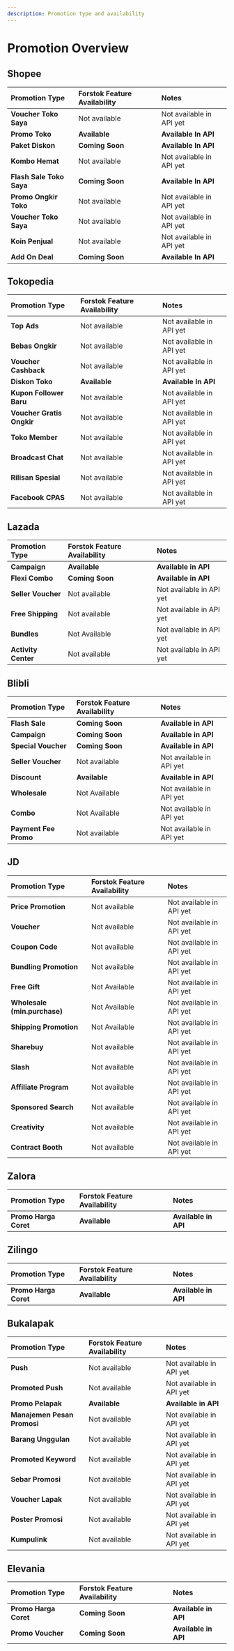 ```yaml
---
description: Promotion type and availability
---
```


# Promotion Overview

## Shopee

| **Promotion Type** | **Forstok Feature Availability** | **Notes** |
| :--- | :--- | :--- |
| **Voucher Toko Saya** | Not available | Not available in API yet |
| **Promo Toko** | **Available** | **Available In API** |
| **Paket Diskon** | **Coming Soon** | **Available In API** |
| **Kombo Hemat** | Not available | Not available in API yet |
| **Flash Sale Toko Saya** | **Coming Soon** | **Available In API** |
| **Promo Ongkir Toko** | Not available | Not available in API yet |
| **Voucher Toko Saya** | Not available | Not available in API yet |
| **Koin Penjual** | Not available | Not available in API yet |
| **Add On Deal** | **Coming Soon** | **Available In API** |

## Tokopedia

| Promotion Type | Forstok Feature Availability | Notes |
| :--- | :--- | :--- |
| **Top Ads** | Not available | Not available in API yet |
| **Bebas Ongkir** | Not available | Not available in API yet |
| **Voucher Cashback** | Not available | Not available in API yet |
| **Diskon Toko** | **Available** | **Available In API** |
| **Kupon Follower Baru** | Not available | Not available in API yet |
| **Voucher Gratis Ongkir** | Not available | Not available in API yet |
| **Toko Member** | Not available | Not available in API yet |
| **Broadcast Chat** | Not available | Not available in API yet |
| **Rilisan Spesial** | Not available | Not available in API yet |
| **Facebook CPAS** | Not available | Not available in API yet |

## Lazada

| **Promotion Type** | **Forstok Feature Availability** | **Notes** |
| :--- | :--- | :--- |
| **Campaign** | **Available** | **Available in API** |
| **Flexi Combo** | **Coming Soon** | **Available in API** |
| **Seller Voucher** | Not available | Not available in API yet |
| **Free Shipping** | Not available | Not available in API yet |
| **Bundles** | Not Available | Not available in API yet |
| **Activity Center** | Not available | Not available in API yet |

## Blibli

| **Promotion Type** | **Forstok Feature Availability** | **Notes** |
| :--- | :--- | :--- |
| **Flash Sale** | **Coming Soon** | **Available in API** |
| **Campaign** | **Coming Soon** | **Available in API** |
| **Special Voucher** | **Coming Soon** | **Available in API** |
| **Seller Voucher** | Not available | Not available in API yet |
| **Discount** | **Available** | **Available in API** |
| **Wholesale** | Not Available | Not available in API yet |
| **Combo** | Not Available | Not available in API yet |
| **Payment Fee Promo** | Not available | Not available in API yet |

## JD

| **Promotion Type** | **Forstok Feature Availability** | **Notes** |
| :--- | :--- | :--- |
| **Price Promotion** | Not available | Not available in API yet |
| **Voucher** | Not available | Not available in API yet |
| **Coupon Code** | Not available | Not available in API yet |
| **Bundling Promotion** | Not available | Not available in API yet |
| **Free Gift** | Not Available | Not available in API yet |
| **Wholesale \(min.purchase\)** | Not Available | Not available in API yet |
| **Shipping Promotion** | Not Available | Not available in API yet |
| **Sharebuy** | Not available | Not available in API yet |
| **Slash** | Not available | Not available in API yet |
| **Affiliate Program** | Not available | Not available in API yet |
| **Sponsored Search** | Not available | Not available in API yet |
| **Creativity** | Not available | Not available in API yet |
| **Contract Booth** | Not available | Not available in API yet |

## Zalora

| **Promotion Type** | **Forstok Feature Availability** | **Notes** |
| :--- | :--- | :--- |
| **Promo Harga Coret** | **Available** | **Available in API** |

## Zilingo

| **Promotion Type** | **Forstok Feature Availability** | **Notes** |
| :--- | :--- | :--- |
| **Promo Harga Coret** | **Available** | **Available in API** |

## Bukalapak

| **Promotion Type** | **Forstok Feature Availability** | **Notes** |
| :--- | :--- | :--- |
| **Push** | Not available | Not available in API yet |
| **Promoted Push** | Not available | Not available in API yet |
| **Promo Pelapak** | **Available** | **Available in API** |
| **Manajemen Pesan Promosi** | Not available | Not available in API yet |
| **Barang Unggulan** | Not available | Not available in API yet |
| **Promoted Keyword** | Not available | Not available in API yet |
| **Sebar Promosi** | Not available | Not available in API yet |
| **Voucher Lapak** | Not available | Not available in API yet |
| **Poster Promosi** | Not available | Not available in API yet |
| **Kumpulink** | Not available | Not available in API yet |

## Elevania

| **Promotion Type** | **Forstok Feature Availability** | **Notes** |
| :--- | :--- | :--- |
| **Promo Harga Coret** | **Coming Soon** | **Available in API** |
| **Promo Voucher** | **Coming Soon** | **Available in API** |

